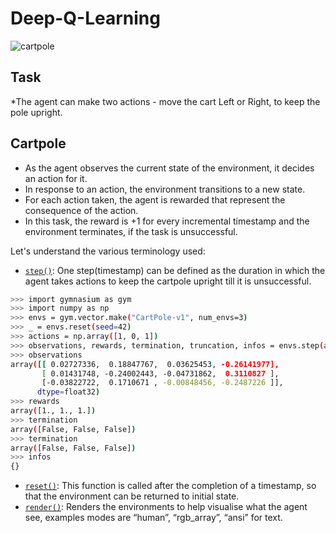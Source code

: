 # Deep-Q-Learning

![cartpole](https://github.com/SubhamZap/Deep-Q-Learning/assets/96906297/4826489c-2338-43fa-b3c0-c6b9ecb4b505)

## Task
*The agent can make two actions - move the cart Left or Right, to keep the pole upright.

## Cartpole
- As the agent observes the current state of the environment, it decides an action for it.
- In response to an action, the environment transitions to a new state.
- For each action taken, the agent is rewarded that represent the consequence of the action.
- In this task, the reward is +1 for every incremental timestamp and the environment terminates, if the task is unsuccessful.

Let's understand the various terminology used:
- [`step()`](https://gymnasium.farama.org/api/env/#gymnasium.Env.step): One step(timestamp) can be defined as the duration in which the agent takes actions to keep the cartpole upright till it is unsuccessful.
```bash
>>> import gymnasium as gym
>>> import numpy as np
>>> envs = gym.vector.make("CartPole-v1", num_envs=3)
>>> _ = envs.reset(seed=42)
>>> actions = np.array([1, 0, 1])
>>> observations, rewards, termination, truncation, infos = envs.step(actions)
>>> observations
array([[ 0.02727336,  0.18847767,  0.03625453, -0.26141977],
       [ 0.01431748, -0.24002443, -0.04731862,  0.3110827 ],
       [-0.03822722,  0.1710671 , -0.00848456, -0.2487226 ]],
      dtype=float32)
>>> rewards
array([1., 1., 1.])
>>> termination
array([False, False, False])
>>> termination
array([False, False, False])
>>> infos
{}
```
- [`reset()`](https://gymnasium.farama.org/api/env/#gymnasium.Env.reset): This function is called after the completion of a timestamp, so that the environment can be returned to initial state.
- [`render()`](https://gymnasium.farama.org/api/env/#gymnasium.Env.render): Renders the environments to help visualise what the agent see, examples modes are “human”, “rgb_array”, “ansi” for text.
